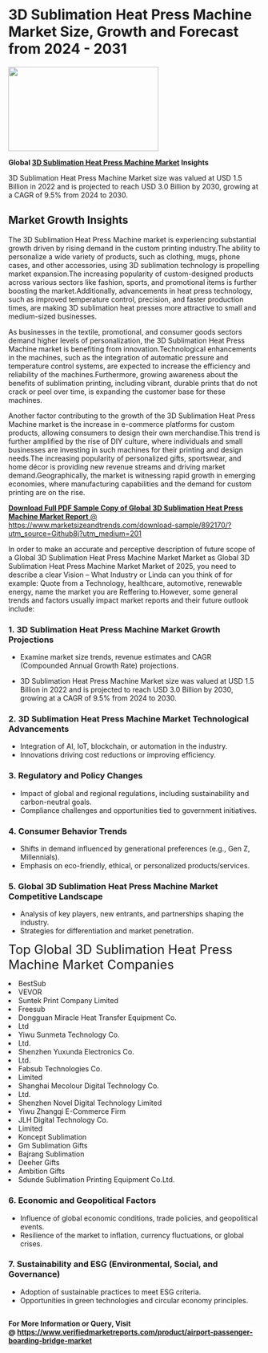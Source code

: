 <H1>3D Sublimation Heat Press Machine Market Size, Growth and Forecast from 2024 - 2031</H1><img class="aligncenter size-medium wp-image-584254" src="https://thirdeyenews.in/wp-content/uploads/2024/09/Global-Market-Research-300x168.jpeg" alt="" width="300" height="168" /><p><strong>Global&nbsp;<a href="https://www.marketsizeandtrends.com/download-sample/892170/?utm_source=Github8j?utm_medium=201">3D Sublimation Heat Press Machine Market</a> Insights</strong></p><p>3D Sublimation Heat Press Machine Market size was valued at USD 1.5 Billion in 2022 and is projected to reach USD 3.0 Billion by 2030, growing at a CAGR of 9.5% from 2024 to 2030.</p><p><h2>Market Growth Insights</h2> <p>The 3D Sublimation Heat Press Machine market is experiencing substantial growth driven by rising demand in the custom printing industry.The ability to personalize a wide variety of products, such as clothing, mugs, phone cases, and other accessories, using 3D sublimation technology is propelling market expansion.The increasing popularity of custom-designed products across various sectors like fashion, sports, and promotional items is further boosting the market.Additionally, advancements in heat press technology, such as improved temperature control, precision, and faster production times, are making 3D sublimation heat presses more attractive to small and medium-sized businesses.</p> <p><a href="#"></a></p> <p>As businesses in the textile, promotional, and consumer goods sectors demand higher levels of personalization, the 3D Sublimation Heat Press Machine market is benefiting from innovation.Technological enhancements in the machines, such as the integration of automatic pressure and temperature control systems, are expected to increase the efficiency and reliability of the machines.Furthermore, growing awareness about the benefits of sublimation printing, including vibrant, durable prints that do not crack or peel over time, is expanding the customer base for these machines.</p> <p>Another factor contributing to the growth of the 3D Sublimation Heat Press Machine market is the increase in e-commerce platforms for custom products, allowing consumers to design their own merchandise.This trend is further amplified by the rise of DIY culture, where individuals and small businesses are investing in such machines for their printing and design needs.The increasing popularity of personalized gifts, sportswear, and home décor is providing new revenue streams and driving market demand.Geographically, the market is witnessing rapid growth in emerging economies, where manufacturing capabilities and the demand for custom printing are on the rise.</p> <p><a href="#"></p><p><span class=""><strong>Download Full PDF Sample Copy of Global 3D Sublimation Heat Press Machine Market Report</strong> @ <a href="https://www.marketsizeandtrends.com/download-sample/892170/?utm_source=Github8j?utm_medium=201" target="_blank">https://www.marketsizeandtrends.com/download-sample/892170/?utm_source=Github8j?utm_medium=201</a></span></p><p>In order to make an accurate and perceptive description of future scope of a Global&nbsp;3D Sublimation Heat Press Machine Market Market as Global&nbsp;3D Sublimation Heat Press Machine Market Market of 2025, you need to describe a clear Vision &ndash; What Industry or Linda can you think of for example: Quote from a Technology, healthcare, automotive, renewable energy, name the market you are Reffering to.However, some general trends and factors usually impact market reports and their future outlook include:</p><h3>1.&nbsp;<strong>3D Sublimation Heat Press Machine Market Growth Projections</strong></h3><ul><li>Examine market size trends, revenue estimates and CAGR (Compounded Annual Growth Rate) projections.</li><li><p>3D Sublimation Heat Press Machine Market size was valued at USD 1.5 Billion in 2022 and is projected to reach USD 3.0 Billion by 2030, growing at a CAGR of 9.5% from 2024 to 2030.</p></li></ul><h3>2.&nbsp;<strong>3D Sublimation Heat Press Machine Market Technological Advancements</strong></h3><ul><li>Integration of AI, IoT, blockchain, or automation in the industry.</li><li>Innovations driving cost reductions or improving efficiency.</li></ul><h3>3.&nbsp;<strong>Regulatory and Policy Changes</strong></h3><ul><li>Impact of global and regional regulations, including sustainability and carbon-neutral goals.</li><li>Compliance challenges and opportunities tied to government initiatives.</li></ul><h3>4.&nbsp;<strong>Consumer Behavior Trends</strong></h3><ul><li>Shifts in demand influenced by generational preferences (e.g., Gen Z, Millennials).</li><li>Emphasis on eco-friendly, ethical, or personalized products/services.</li></ul><h3>5.&nbsp;<strong>Global 3D Sublimation Heat Press Machine Market Competitive Landscape</strong></h3><ul><li>Analysis of key players, new entrants, and partnerships shaping the industry.</li><li>Strategies for differentiation and market penetration.</li></ul><p data-pm-slice="1 1 []"><span style="color: inherit; font-family: inherit; font-size: 25px;">Top Global 3D Sublimation Heat Press Machine Market Companies</span></p><div class="" data-test-id=""><p><li>BestSub</li><li> VEVOR</li><li> Suntek Print Company Limited</li><li> Freesub</li><li> Dongguan Miracle Heat Transfer Equipment Co.</li><li> Ltd</li><li> Yiwu Sunmeta Technology Co.</li><li> Ltd.</li><li> Shenzhen Yuxunda Electronics Co.</li><li> Ltd.</li><li> Fabsub Technologies Co.</li><li> Limited</li><li> Shanghai Mecolour Digital Technology Co.</li><li> Ltd.</li><li> Shenzhen Novel Digital Technology Limited</li><li> Yiwu Zhangqi E-Commerce Firm</li><li> JLH Digital Technology Co.</li><li> Limited</li><li> Koncept Sublimation</li><li> Gm Sublimation Gifts</li><li> Bajrang Sublimation</li><li> Deeher Gifts</li><li> Ambition Gifts</li><li> Sdunde Sublimation Printing Equipment Co.Ltd.</li></p></div><h3>6.&nbsp;<strong>Economic and Geopolitical Factors</strong></h3><ul><li>Influence of global economic conditions, trade policies, and geopolitical events.</li><li>Resilience of the market to inflation, currency fluctuations, or global crises.</li></ul><h3>7.&nbsp;<strong>Sustainability and ESG (Environmental, Social, and Governance)</strong></h3><ul><li>Adoption of sustainable practices to meet ESG criteria.</li><li>Opportunities in green technologies and circular economy principles.</li></ul><h2><strong style="font-size: 14px;">For More Information or Query, Visit @&nbsp;</strong><a style="background-color: #ffffff; font-size: 14px;" href="https://www.marketsizeandtrends.com/report/3d-sublimation-heat-press-machine-market/" target="_blank">https://www.verifiedmarketreports.com/product/airport-passenger-boarding-bridge-market</a></h2>